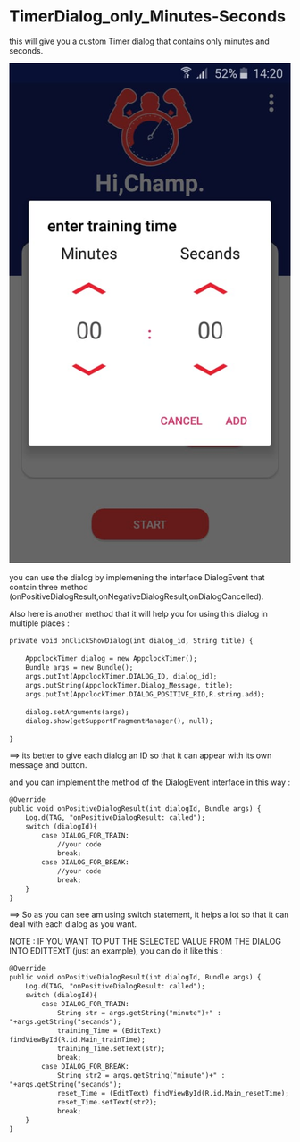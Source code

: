 # TimerDialog_only_Minutes-Seconds
this will give you a custom Timer dialog that contains only minutes and seconds.

![here is an example of the timerpickerDialog](timerPickerDialog.jpeg)

you can use the dialog by implemening the interface DialogEvent that contain three method (onPositiveDialogResult,onNegativeDialogResult,onDialogCancelled).

Also here is another method that it will help you for using this dialog in multiple places :

    private void onClickShowDialog(int dialog_id, String title) {

        AppclockTimer dialog = new AppclockTimer();
        Bundle args = new Bundle();
        args.putInt(AppclockTimer.DIALOG_ID, dialog_id);
        args.putString(AppclockTimer.Dialog_Message, title);
        args.putInt(AppclockTimer.DIALOG_POSITIVE_RID,R.string.add);

        dialog.setArguments(args);
        dialog.show(getSupportFragmentManager(), null);

    }
    
==> its better to give each dialog an ID so that it can appear with its own message and button.

and you can implement the method of the DialogEvent interface in this way :

    @Override
    public void onPositiveDialogResult(int dialogId, Bundle args) {
        Log.d(TAG, "onPositiveDialogResult: called");
        switch (dialogId){
            case DIALOG_FOR_TRAIN:
                //your code
                break;
            case DIALOG_FOR_BREAK:
                //your code
                break;
        }
    }
    
==> So as you can see am using switch statement, it helps a lot so that it can deal with each dialog as you want.

NOTE : IF YOU WANT TO PUT THE SELECTED VALUE FROM THE DIALOG INTO EDITTEXtT (just an example), you can do it like this :

    @Override
    public void onPositiveDialogResult(int dialogId, Bundle args) {
        Log.d(TAG, "onPositiveDialogResult: called");
        switch (dialogId){
            case DIALOG_FOR_TRAIN:
                String str = args.getString("minute")+" : "+args.getString("secands");
                training_Time = (EditText) findViewById(R.id.Main_trainTime);
                training_Time.setText(str);
                break;
            case DIALOG_FOR_BREAK:
                String str2 = args.getString("minute")+" : "+args.getString("secands");
                reset_Time = (EditText) findViewById(R.id.Main_resetTime);
                reset_Time.setText(str2);
                break;
        }
    }
    
    
    
